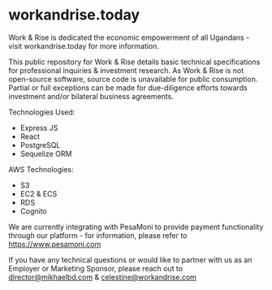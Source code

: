 # workandrise.today

Work & Rise is dedicated the economic empowerment of all Ugandans - visit workandrise.today for more information.

This public repository for Work &amp; Rise details basic technical specifications for professional inquiries &amp; investment research. As Work & Rise is not open-source software, source code is unavailable for public consumption. Partial or full exceptions can be made for due-diligence efforts towards investment and/or bilateral business agreements.

Technologies Used:
  - Express JS
  - React
  - PostgreSQL
  - Sequelize ORM

AWS Technologies:
  - S3
  - EC2 & ECS
  - RDS
  - Cognito
 
We are currently integrating with PesaMoni to provide payment functionality through our platform - for information, please refer to https://www.pesamoni.com

If you have any technical questions or would like to partner with us as an Employer or Marketing Sponsor, please reach out to director@mikhaelbd.com & celestine@workandrise.com
